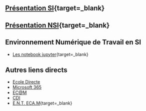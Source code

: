 
## [Présentation SI](https://ericecmorlaix.github.io/si/){target=_blank}

## [Présentation NSI](https://ericecmorlaix.github.io/nsi/){target=_blank}

## Environnement Numérique de Travail en SI
<!-- 
- [Obsidian](https://ericecmorlaix.github.io/adn-Tutoriel_Obsidian/){target="_blank"} ;
- [Visual Studio Code pour le web](https://vscode.dev){target=_blank} ; -->
<!-- - [Classeur sur GitHub avec VSC](https://ericecmorlaix.github.io/adn-Tutoriel_lab_si/IDE/GitHub/){target=_blank} -->
- [Les notebook jupyter](https://ericecmorlaix.github.io/adn-Tutoriel_lab_si/IDE/notebook/){target=_blank}

## Autres liens directs

<!-- - [![Logo GitHub](https://avatars.githubusercontent.com/in/15368?s=32&v=4 "GitHub") GitHub](https://github.com/)
- [Draw.io - Diagrams.net](https://www.diagrams.net/){target=_blank} -->
- [Ecole Directe](https://www.ecoledirecte.com)
- [Microsoft 365](https://login.microsoftonline.com/)
- [EC@M](https://www.ecmorlaix.fr/)
- [CDI](https://cdi-lycee.ecmorlaix.fr)
- [E.N.T. ECA.M](https://ec-morlaix.github.io/info/){target=_blank}


<!-- ## [NewEcLigne](https://sites.google.com/view/newecligne/accueil){target=_blank} -->